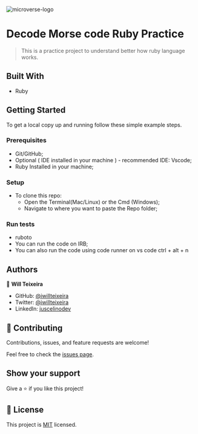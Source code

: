 ![microverse-logo](https://img.shields.io/badge/Microverse-blueviolet)

# Decode Morse code Ruby Practice

> This is a practice project to understand better how ruby language works.

## Built With

- Ruby

## Getting Started

To get a local copy up and running follow these simple example steps.

### Prerequisites

- Git/GitHub;
- Optional ( IDE installed in your machine ) - recommended IDE: Vscode;
- Ruby Installed in your machine;

### Setup

- To clone this repo:
  - Open the Terminal(Mac/Linux) or the Cmd (Windows);
  - Navigate to where you want to paste the Repo folder;

  
### Run tests

- ruboto
- You can run the code on IRB;
- You can also run the code using code runner on vs code ctrl + alt + n

## Authors

👤 **Will Teixeira**

- GitHub: [@iwillteixeira](https://github.com/iwillteixeira)
- Twitter: [@iwillteixeira](https://twitter.com/iwillteixeira)
- LinkedIn: [juscelinodev](https://www.linkedin.com/in/juscelinodev/)
## 🤝 Contributing

Contributions, issues, and feature requests are welcome!

Feel free to check the [issues page](../../issues/).

## Show your support

Give a ⭐️ if you like this project!

## 📝 License

This project is [MIT](./MIT.md) licensed.
